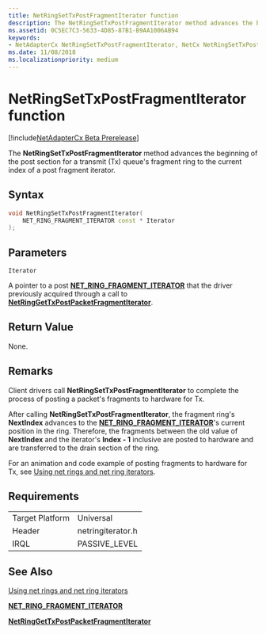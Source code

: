 ```yaml
---
title: NetRingSetTxPostFragmentIterator function
description: The NetRingSetTxPostFragmentIterator method advances the beginning of the post section for a transmit (Tx) queue's fragment ring to the current index of a post fragment iterator.
ms.assetid: 0C5EC7C3-5633-4D85-87B1-B9AA1006AB94
keywords:
- NetAdapterCx NetRingSetTxPostFragmentIterator, NetCx NetRingSetTxPostFragmentIterator
ms.date: 11/08/2018
ms.localizationpriority: medium
---
```


# NetRingSetTxPostFragmentIterator function

[!include[NetAdapterCx Beta Prerelease](../netcx-beta-prerelease.md)]

The **NetRingSetTxPostFragmentIterator** method advances the beginning of the post section for a transmit (Tx) queue's fragment ring to the current index of a post fragment iterator.

## Syntax

```cpp
void NetRingSetTxPostFragmentIterator(
    NET_RING_FRAGMENT_ITERATOR const * Iterator
);
```

## Parameters

`Iterator`

A pointer to a post [**NET_RING_FRAGMENT_ITERATOR**](net-ring-fragment-iterator.md) that the driver previously acquired through a call to [**NetRingGetTxPostPacketFragmentIterator**](netringgettxpostpacketfragmentiterator.md).

## Return Value

None.

## Remarks

Client drivers call **NetRingSetTxPostFragmentIterator** to complete the process of posting a packet's fragments to hardware for Tx.

After calling **NetRingSetTxPostFragmentIterator**, the fragment ring's **NextIndex** advances to the [**NET_RING_FRAGMENT_ITERATOR**](net-ring-fragment-iterator.md)'s current position in the ring. Therefore, the fragments between the old value of **NextIndex** and the iterator's **Index - 1** inclusive are posted to hardware and are transferred to the drain section of the ring.

For an animation and code example of posting fragments to hardware for Tx, see [Using net rings and net ring iterators](using-net-rings-and-net-ring-iterators.md).

## Requirements

|  |  |
| --- | --- |
| Target Platform | Universal |
| Header | netringiterator.h |
| IRQL | PASSIVE_LEVEL |

## See Also

[Using net rings and net ring iterators](using-net-rings-and-net-ring-iterators.md)

[**NET_RING_FRAGMENT_ITERATOR**](net-ring-fragment-iterator.md)

[**NetRingGetTxPostPacketFragmentIterator**](netringgettxpostpacketfragmentiterator.md)